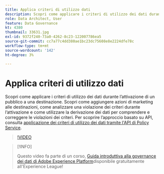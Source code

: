 ```yaml
---
title: Applica criteri di utilizzo dati
description: Scopri come applicare i criteri di utilizzo dei dati durante l’attivazione di un pubblico a una destinazione. Scopri come aggiungere azioni di marketing alle destinazioni, come analizzare una violazione dei criteri durante l’attivazione e come utilizzare la derivazione dei dati per comprendere e correggere le violazioni dei criteri.
role: Data Architect, User
feature: Data Governance
kt: 4380
thumbnail: 33631.jpg
exl-id: 9372f240-73a0-4262-8c23-122007786ea5
source-git-commit: cc7a77c4dd380ae1bc23dc75608e8e2224dfe78c
workflow-type: tm+mt
source-wordcount: '142'
ht-degree: 3%

---
```


# Applica criteri di utilizzo dati

Scopri come applicare i criteri di utilizzo dei dati durante l’attivazione di un pubblico a una destinazione. Scopri come aggiungere azioni di marketing alle destinazioni, come analizzare una violazione dei criteri durante l’attivazione e come utilizzare la derivazione dei dati per comprendere e correggere le violazioni dei criteri. Per scoprire l’approccio basato su API, consulta [applicazione dei criteri di utilizzo dei dati tramite l&#39;API di Policy Service](https://experienceleague.adobe.com/docs/experience-platform/data-governance/enforcement/api-enforcement.html).

>[!VIDEO](https://video.tv.adobe.com/v/33631?quality=12&learn=on)

>[!INFO]
>
> Questo video fa parte di un corso, [Guida introduttiva alla governance dei dati di Adobe Experience Platform](https://experienceleague.adobe.com/?recommended=ExperiencePlatform-D-1-2021.1.dgov.gs)disponibile gratuitamente all&#39;Experience League!